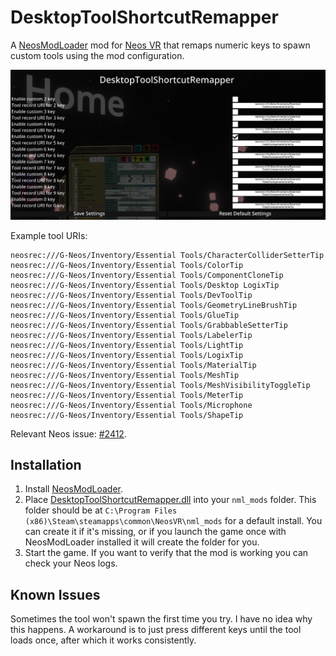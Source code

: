# DesktopToolShortcutRemapper

A [NeosModLoader](https://github.com/zkxs/NeosModLoader) mod for [Neos VR](https://neos.com/) that remaps numeric keys to spawn custom tools using the mod configuration.

![configuration screenshot](docs/img/config.png)

Example tool URIs:

```
neosrec:///G-Neos/Inventory/Essential Tools/CharacterColliderSetterTip
neosrec:///G-Neos/Inventory/Essential Tools/ColorTip
neosrec:///G-Neos/Inventory/Essential Tools/ComponentCloneTip
neosrec:///G-Neos/Inventory/Essential Tools/Desktop LogixTip
neosrec:///G-Neos/Inventory/Essential Tools/DevToolTip
neosrec:///G-Neos/Inventory/Essential Tools/GeometryLineBrushTip
neosrec:///G-Neos/Inventory/Essential Tools/GlueTip
neosrec:///G-Neos/Inventory/Essential Tools/GrabbableSetterTip
neosrec:///G-Neos/Inventory/Essential Tools/LabelerTip
neosrec:///G-Neos/Inventory/Essential Tools/LightTip
neosrec:///G-Neos/Inventory/Essential Tools/LogixTip
neosrec:///G-Neos/Inventory/Essential Tools/MaterialTip
neosrec:///G-Neos/Inventory/Essential Tools/MeshTip
neosrec:///G-Neos/Inventory/Essential Tools/MeshVisibilityToggleTip
neosrec:///G-Neos/Inventory/Essential Tools/MeterTip
neosrec:///G-Neos/Inventory/Essential Tools/Microphone
neosrec:///G-Neos/Inventory/Essential Tools/ShapeTip
```

Relevant Neos issue: [#2412](https://github.com/Neos-Metaverse/NeosPublic/issues/2412).

## Installation
1. Install [NeosModLoader](https://github.com/zkxs/NeosModLoader).
2. Place [DesktopToolShortcutRemapper.dll](https://github.com/zkxs/NeosDesktopToolShortcutRemapper/releases/latest/download/DesktopToolShortcutRemapper.dll) into your `nml_mods` folder. This folder should be at `C:\Program Files (x86)\Steam\steamapps\common\NeosVR\nml_mods` for a default install. You can create it if it's missing, or if you launch the game once with NeosModLoader installed it will create the folder for you.
3. Start the game. If you want to verify that the mod is working you can check your Neos logs.

## Known Issues

Sometimes the tool won't spawn the first time you try. I have no idea why this happens. A workaround is to just press different keys until the tool loads once, after which it works consistently.
